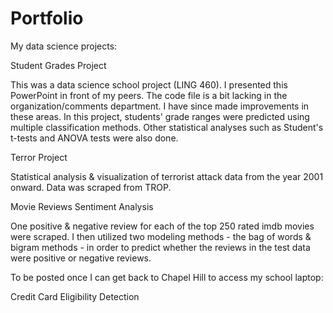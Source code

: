 # Portfolio
My data science projects:

Student Grades Project 

This was a data science school project (LING 460). I presented this PowerPoint in front of my peers. The code file is a bit lacking in the organization/comments department. I have since made improvements in these areas. In this project, students' grade ranges were predicted using multiple classification methods. Other statistical analyses such as Student's t-tests and ANOVA tests were also done.

Terror Project

Statistical analysis & visualization of terrorist attack data from the year 2001 onward. Data was scraped from TROP.

Movie Reviews Sentiment Analysis

One positive & negative review for each of the top 250 rated imdb movies were scraped. I then utilized two modeling methods - the bag of words & bigram methods - in order to predict whether the reviews in the test data were positive or negative reviews. 

To be posted once I can get back to Chapel Hill to access my school laptop:

Credit Card Eligibility Detection

